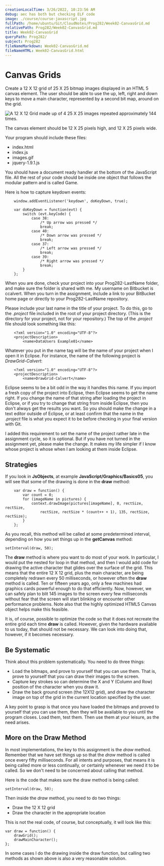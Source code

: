 ```yaml
---
creationLocalTime: 3/26/2022, 10:23:56 AM
debug: aec has both but checking ELF code
image: ./course/course-javascript.jpg
fullPath: /home/ubuntu/Git/CloudNotes/Prog282/Week02-CanvasGrid.md
relativePath: Prog282/Week02-CanvasGrid.md
title: Week02-CanvasGrid
queryPath: Prog282/
subject: Prog282
fileNameMarkdown: Week02-CanvasGrid.md
fileNameHTML: Week02-CanvasGrid.html
---
```



<!-- toc -->
<!-- tocstop -->

Canvas Grids
============

Create a 12 X 12 grid of 25 X 25 bitmap images displayed
in an HTML 5 canvas element. The user should be
able to use the up, left, right and down keys to
move a main character, represented by a second
bit map, around on the grid.

![A 12 X 12 Grid made up of 4 25 X 25 images repeated approximately 144 times.](../Images/Grid01.png)

The canvas element should be 12 X 25 pixels
high, and 12 X 25 pixels wide.

Your program should include these files: 

* index.html
* index.js
* images.gif
* jquery-1.9.1.js

You should have a document ready handler at
the bottom of the JavaScript file. All the
rest of your code should be inside one 
object that follows the modular pattern
and is called Game.

Here is how to capture keydown events:

```
	window.addEventListener('keydown', doKeyDown, true);
		
	var doKeyDown = function(evt) {
		switch (evt.keyCode) {
			case 38:
				/* Up arrow was pressed */
				break;
			case 40:
				/* Down arrow was pressed */
				break;
			case 37:
				/* Left arrow was pressed */
				break;
			case 39:
				/* Right arrow was pressed */
				break;
		}
	};
```
	
When you are done, check your project into your Prog282-LastName folder, and 
make sure the folder is shared with me. My username on Bitbucket is 
ccalvert. When you turn in the assignment, include a link to your BitBucket 
home page or directly to your Prog282-LastName repository. 

Please include your last name in the title of your project. To do this, go to
the *.project* file included in the root of your project directory. (This is the
directory for your project, not for your repository.) The top of the *.project*
file should look something like this:

```
	<?xml version="1.0" encoding="UTF-8"?>
	<projectDescription>
		<name>DataUsers Example01</name>
```

Whatever you put in the name tag will be the name of your project 
when I open it in Eclipse. For instance, the name of the following project 
is *DrawGrid-Calvert*:

```
	<?xml version="1.0" encoding="UTF-8"?>
	<projectDescription>
		<name>DrawGrid-Calvert</name>
```

Eclipse seems to be a bit odd in the way it handles this name. If you import 
a fresh copy of the project into Eclipse, then Eclipse seems to get the name 
right. If you change the name of that string after loading the project in 
Eclipse, or if you try to change that string from inside Eclipse, then you 
don't always get the results you want. So you should make the change in a 
text editor outside of Eclipse, or at least confirm that the name in the 
*.project* file is what you expect it to be before checking in your final
version with Git. 

I added this requirement to set the name of the project rather late in the 
assignment cycle, so it is optional. But if you have not turned in the 
assignment yet, please make the change. It makes my life simpler if I know 
whose project is whose when I am looking at them inside Eclipse.

Strategies
----------

If you look in **JsObjects**, at example **JavaScript/Graphics/Basics05**, 
you will see that some of the drawing is done in the **draw** method:

```
	var draw = function() {
		var count = 0;
		for (imageName in pictures) {
			context.drawImage(pictures[imageName], 0, rectSize, rectSize, 
				rectSize, rectSize * (count++ + 1), 135, rectSize, rectSize);
		}
	};
```

As you recall, this method will be called at some predetermined interval, 
depending on how you set things up in the **getCanvas** method:

	setInterval(draw, 50);
	
The **draw** method is where you want to do most of your work. In 
particular, I would put the nested for loop in that method, and then I would 
add code for drawing the active character that glides over the surface of 
the grid. This means that the entire 12 X 12 grid, plus the main character, 
are being completely redrawn every 50 milliseconds, or however often the 
**draw** method is called. Ten or fifteen years ago, only a few machines had 
graphics cards powerful enough to do that efficiently. Now, however, we can 
safely plan to blit 145 images to the screen every few milliseconds without 
fear that the screen will start blinking or encounter other performance 
problems. Note also that the highly optimized HTML5 Canvas object helps make 
this feasible.

It is, of course, possible to optimize the code so that it does not recreate 
the entire grid each time **draw** is called. However, given the hardware 
available to us today, that should not be necessary. We can look into doing 
that, however, if it becomes necessary.

Be Systematic
-------------
Think about this problem systematically. You need to do three things:

* Load the bitmaps, and prove to yourself that you can use them. That is, prove to yourself that you can draw their images to the screen.
* Capture key strokes so can determine the X and Y (Column and Row) position of the character when you draw it.
* Draw the back ground screen (the 12X12 grid), and draw the character image on top of the grid in the current location specified by the user.

A key point to grasp is that once you have loaded the bitmaps and proved to 
yourself that you can use them, then they will be available to you until the 
program closes. Load them, test them. Then use them at your leisure, as the 
need arises.

More on the Draw Method
-----------------------

In most implementations, the key to this assignment is the *draw* method. 
Remember that we have set things up so that the *draw* method is called once 
every fifty milliseconds. For all intents and purposes, that means it is 
being called more or less continually, or certainly whenever we need it to 
be called. So we don't need to be concerned about calling that method. 

Here is the code that makes sure the draw method is being called:

	setInterval(draw, 50);

Then inside the *draw* method, you need to do two things:

* Draw the 12 X 12 grid
* Draw the character in the appropriate location

This is not the real code, of course, but conceptually, it will look like this:

	var draw = function() {
		drawGrid();
		drawMainCharacter();
	};

In some cases I do the drawing inside the draw function, but calling two 
methods as shown above is also a very reasonable solution. 
